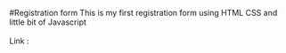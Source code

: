 #Registration form
This is my first registration form using HTML CSS and little bit of Javascript
<br><br>
Link : 
